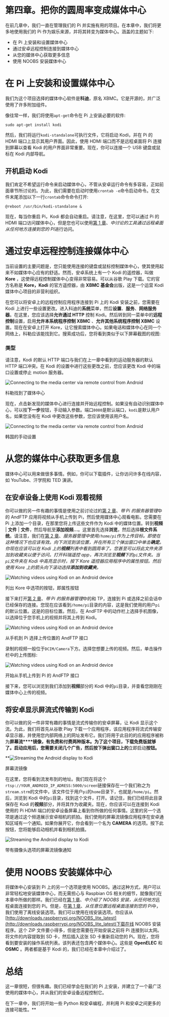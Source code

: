 # 第四章。把你的圆周率变成媒体中心

在前几章中，我们一直在管理我们的 Pi 并实施有用的项目。在本章中，我们将更多地使用我们的 Pi 作为娱乐来源，并将其转变为媒体中心。涵盖的主题如下:

*   在 Pi 上安装和设置媒体中心
*   通过安卓远程控制连接到媒体中心
*   从您的媒体中心获取更多信息
*   使用 NOOBS 安装媒体中心

# 在 Pi 上安装和设置媒体中心

我们为这个项目选择的媒体中心软件是**科迪**，原名 XBMC。它是开源的，并广泛使用了许多附加组件。

像往常一样，我们将使用`apt-get`命令在 Pi 上安装必要的软件:

```
sudo apt-get install kodi

```

然后，我们将运行`kodi-standalone`可执行文件，它将启动 Kodi，并在 Pi 的 HDMI 端口上显示其用户界面。因此，使用 HDMI 端口而不是远程桌面将 Pi 连接到屏幕以查看 Kodi 的用户界面非常重要。现在，你可以连接一个 USB 键盘或鼠标在 Kodi 内部导航。

## 开机启动 Kodi

我们肯定不希望运行命令来启动媒体中心，不管从安卓运行命令有多容易，正如前面章节所讨论的。为此，我们需要在启动时使用`crontab -e`命令启动命令。在文件末尾添加以下一行`crontab`命令命令打开:

```
@reboot /usr/bin/kodi-standalone &
```

现在，每当你重启 Pi，Kodi 都会自动重启。请注意，在这里，您可以通过 Pi 的 HDMI 端口访问媒体中心，但是您也可以使用[第 1 章](1.html#aid-DB7S1 "Chapter 1. Make a Remote Desktop Connection to Your Pi from Anywhere")、*中讨论的工具通过远程桌面从任何地方连接到您的 PI*进行访问。

# 通过安卓远程控制连接媒体中心

当前设置的主要问题是，您只能使用连接的键盘或鼠标控制媒体中心，使其使用起来不如媒体中心应有的舒适。然而，安卓系统上有一个 Kodi 的遥控器，叫做 **Kore** ，这使得远程控制媒体中心变得非常容易。可以从谷歌 Play 下载。它的官方名称是 **Kore，Kodi** 的官方遥控器，由 **XBMC 基金会**出版，这是一个运营 Kodi 媒体中心项目的非营利组织。

在您可以将安卓上的远程控制应用程序连接到 Pi 上的 Kodi 安装之前，您需要在 Kodi 上进行一些设置更改。进入科迪的**系统**菜单，然后**设置**、**服务**、**网络服务器**。在这里，您应该选择**允许通过 HTTP** 控制 Kodi。然后转到同一菜单中的**远程控制**设置，启用**允许本系统程序控制 XBMC** 、**允许其他系统程序控制 XBMC** 设置。现在在安卓上打开 Kore，让它搜索媒体中心。如果电话和媒体中心在同一个网络上，科勒应该能找到它。搜索成功后，您将看到类似于以下屏幕截图的视图:

### 类型

请注意，Kodi 的默认 HTTP 端口与我们在上一章中看到的运动服务器的默认 HTTP 端口冲突。在 Kodi 的设置中进行这些更改之前，您应该更改 Kodi 中的端口设置或停止 motion 服务器。

![Connecting to the media center via remote control from Android](../Images/image00124.jpeg)

科勒找到了媒体中心

现在，点击新发现的媒体中心进行连接并开始远程控制。如果没有自动识别媒体中心，可以按**下一步**按钮，手动输入参数。端口`8080`是默认端口，`kodi`是默认用户名，如果您没有在 Kodi 中更改这些参数，您应该使用该用户名。

![Connecting to the media center via remote control from Android](../Images/image00125.jpeg)

韩国的手动设置

# 从您的媒体中心获取更多信息

媒体中心可以用来做很多事情。例如，你可以下载插件，让你访问许多在线内容，如 YouTube、汗学院和 TED 演讲。

## 在安卓设备上使用 Kodi 观看视频

你可以做的另一件有趣的事情是使用之前讨论过的[第 2 章](2.html#aid-K0RQ1 "Chapter 2. Server Management with Pi")、*带 Pi 的服务器管理*中的 AndFTP 应用将视频从手机上传到 Pi，然后使用媒体中心观看电影。您需要在 Pi 上添加一个目录，在那里您将上传这些文件作为 Kodi 中的媒体位置。转到**视频** | **文件** | **文件**，然后导航至**添加视频...**。这里首先选择**浏览**，然后选择**根文件系统**。请注意，我们在[第 2 章](2.html#aid-K0RQ1 "Chapter 2. Server Management with Pi")、*服务器管理中使用`/home/pi`作为上传目标。即使在这种情况下也应该有效。向下浏览到该位置，并在所有三个弹出窗口中单击**确定**。你现在应该可以在 Kodi 上的**视频**列表中看到圆周率了。您甚至可以将此文件夹添加到收藏夹以便于访问。打开科瑞遥控 app，再次浏览至**视频**下的`pi`文件夹。当`pi`文件夹在 Kodi 中高亮显示时，按下 Kore 遥控器应用程序中的属性按钮。然后使用 Kore 上的箭头向下滚动选择**添加到收藏夹**。*

![Watching videos using Kodi on an Android device](../Images/image00126.jpeg)

列出 Kore 中选项的按钮，即属性按钮

接下来打开[第 2 章](2.html#aid-K0RQ1 "Chapter 2. Server Management with Pi")、*带 Pi 的服务器管理*中的和 TP，连接到 Pi 或选择之前会话中已经保存的连接。您现在应该看到`/home/pi`目录的内容，这是我们使用的用户`pi`的默认位置。这是的目标位置。然后，在 AndFTP 中的动作栏上选择手机图像，以选择位于您手机上的视频并将其上传到 Kodi。

![Watching videos using Kodi on an Android device](../Images/image00127.jpeg)

从手机到 Pi 选择上传位置的 AndFTP 接口

录制的视频一般位于`DCIM/Camera`下方。选择您想要上传的视频。然后，单击操作栏中的上传图标:

![Watching videos using Kodi on an Android device](../Images/image00128.jpeg)

开始从手机上传到 Pi 的 AndFTP 接口

接下来，您可以浏览到我们添加到**视频**部分的 Kodi 中的`pi`目录，并查看您刚刚在媒体中心上传的视频。

## 将安卓显示屏流式传输到 Kodi

你可以做的另一件非常有趣的事情是流式传输你的安卓屏幕，让 Kodi 显示这个流。为此，我们将首先从谷歌 Play 下载一个应用程序，该应用程序将流式传输安卓显示器，并使用您内部网络上的网址发布它。我们将用于此目的的应用程序被称为**屏幕流****镜像，有免费和付费两种版本。为了这个项目，下载免费版就够了。启动应用后，您需要关闭几个广告，然后按下弹出窗口上的**立即启动**按钮。**

 **![Streaming the Android display to Kodi](../Images/image00129.jpeg)

屏幕流镜像

在这里，您将看到流发布到的地址。我们现在将这个`rtsp://YOUR_ANDROID_IP_ADRESS:5000/screen`链接保存在一个我们称之为`stream.strm`的文件中，该文件位于用户`pi`的`home`目录下，也就是`/home/pi`。然后，浏览到 Kodi 中的`pi`目录，找到这个文件，打开。请记住，我们已经将此目录保存在 Kodi 的**视频**部分，并将其作为收藏夹。现在，你应该可以在连接到 Kodi 使用的 Pi HDMI 端口的安卓设备屏幕上看到你所做的任何事情。这里的另一个选项是通过这个频道展示安卓相机的抓拍。我们使用的屏幕流镜像应用程序在安卓通知区域有一个通知。如果你展开它，你会看到一个名为 **CAMERA** 的选项。按下此按钮，您将能够启动相机并看到相机拍摄。

![Streaming the Android display to Kodi](../Images/image00130.jpeg)

带有摄像头选项的屏幕流镜像通知

# 使用 NOOBS 安装媒体中心

将媒体中心安装到 Pi 上的另一个选项是使用 NOOBS。通过这种方式，用户可以非常轻松地安装媒体中心，而无需担心与 Raspbian OS 相关的细节，就像我们在本章中所做的那样。我们已经在[第 1 章](1.html#aid-DB7S1 "Chapter 1. Make a Remote Desktop Connection to Your Pi from Anywhere")、*中介绍了 NOOBS 安装，从任何地方*远程桌面连接到您的 Pi。但是，在[第 1 章](1.html#aid-DB7S1 "Chapter 1. Make a Remote Desktop Connection to Your Pi from Anywhere")、*从任意位置远程桌面连接到您的 Pi*中，我们使用了离线安装选项。我们可以使用在线安装选项。你应该从[http://downloads.raspberrypi.org/NOOBS_lite_latest](http://downloads.raspberrypi.org/NOOBS_lite_latest)下载在线 NOOBS 安装程序。这个 ZIP 文件要小得多，但是您需要在开始安装之前将 Pi 连接到以太网。将文件的内容提取到 SD 卡，然后插入这张 SD 卡重新启动您的 Pi。现在，您将看到要安装的操作系统列表。该列表还包含两个媒体中心。这些是 **OpenELEC** 和 **OSMC** 。两者都是基于 Kodi 的，我们已经在本章中介绍过了。

# 总结

这一章很短，但很有趣。我们已经学会在我们的 Pi 上安装，并建立了一个最广泛使用的媒体中心，并从我们的安卓设备远程控制它。

在下一章中，我们将开始一些 Python 和安卓编程，并利用 Pi 和安卓之间更多的连接可能性。**